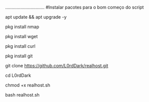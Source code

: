 ...............................
#Instalar pacotes para o bom começo do script

apt update && apt upgrade -y

pkg install nmap

pkg install wget

pkg install curl

pkg install git

git clone https://github.com/L0rdDark/realhost.git

cd L0rdDark

chmod +x realhost.sh

bash realhost.sh
